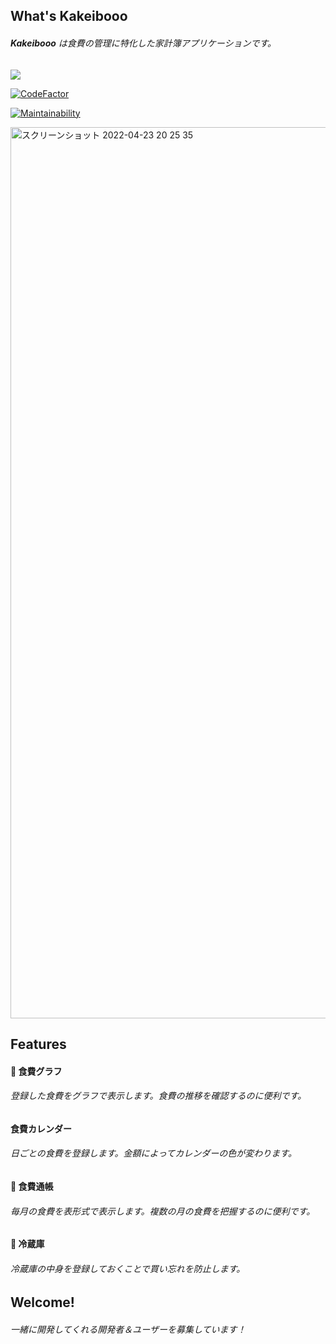 ## What's Kakeibooo

###### **Kakeibooo** は食費の管理に特化した家計簿アプリケーションです。<br/>

<a href="https://konno-yu.github.io/kakeibooo/" target="_blank"><img src="https://raw.githubusercontent.com/storybooks/brand/master/badge/badge-storybook.svg"></a>

[![CodeFactor](https://www.codefactor.io/repository/github/konno-yu/kakeibooo/badge)](https://www.codefactor.io/repository/github/konno-yu/kakeibooo)

[![Maintainability](https://api.codeclimate.com/v1/badges/e273030c86ca10cbcd0d/maintainability)](https://codeclimate.com/github/konno-yu/kakeibooo/maintainability)

<img width="1426" alt="スクリーンショット 2022-04-23 20 25 35" src="https://user-images.githubusercontent.com/51043054/164892504-6523b890-fd2b-4e91-b9aa-87393850f8df.png">

## Features

#### 🚧 食費グラフ

###### 登録した食費をグラフで表示します。食費の推移を確認するのに便利です。

#### 食費カレンダー

###### 日ごとの食費を登録します。金額によってカレンダーの色が変わります。

#### 🚧 食費通帳

###### 毎月の食費を表形式で表示します。複数の月の食費を把握するのに便利です。

#### 🚧 冷蔵庫

###### 冷蔵庫の中身を登録しておくことで買い忘れを防止します。

## Welcome!

###### 一緒に開発してくれる開発者＆ユーザーを募集しています！
